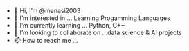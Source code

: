 - 👋 Hi, I’m @manasi2003
- 👀 I’m interested in ... Learning Progamming Languages
- 🌱 I’m currently learning ... Python, C++
- 💞️ I’m looking to collaborate on ...data science & AI projects
- 📫 How to reach me ...

<!---
manasi2003/manasi2003 is a ✨ special ✨ repository because its `README.md` (this file) appears on your GitHub profile.
You can click the Preview link to take a look at your changes.
--->
